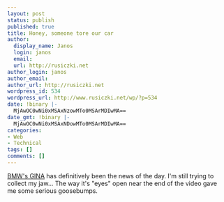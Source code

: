 ```yaml
---
layout: post
status: publish
published: true
title: Honey, someone tore our car
author:
  display_name: Janos
  login: janos
  email: 
  url: http://rusiczki.net
author_login: janos
author_email: 
author_url: http://rusiczki.net
wordpress_id: 534
wordpress_url: http://www.rusiczki.net/wp/?p=534
date: !binary |-
  MjAwOC0wNi0xMSAxNzowMTo0MSArMDIwMA==
date_gmt: !binary |-
  MjAwOC0wNi0xMSAxNDowMTo0MSArMDIwMA==
categories:
- Web
- Technical
tags: []
comments: []
---
```

<p><a href="http://blog.wired.com/cars/2008/06/bmw-builds-a-ca.html">BMW's GINA</a> has definitively been the news of the day. I'm still trying to collect my jaw... The way it's "eyes" open near the end of the video gave me some serious goosebumps.</p>

